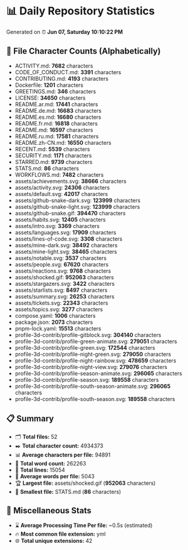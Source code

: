 # 📊 Daily Repository Statistics
Generated on ⏰ **Jun 07, Saturday 10:10:22 PM**

## 📂 File Character Counts (Alphabetically)
- ACTIVITY.md: **7682** characters
- CODE_OF_CONDUCT.md: **3391** characters
- CONTRIBUTING.md: **4193** characters
- Dockerfile: **1201** characters
- GREETINGS.md: **346** characters
- LICENSE: **34650** characters
- README.ar.md: **17441** characters
- README.de.md: **16683** characters
- README.es.md: **16680** characters
- README.fr.md: **16818** characters
- README.md: **16597** characters
- README.ru.md: **17581** characters
- README.zh-CN.md: **16550** characters
- RECENT.md: **5539** characters
- SECURITY.md: **1171** characters
- STARRED.md: **9739** characters
- STATS.md: **86** characters
- WORKFLOWS.md: **7482** characters
- assets/achievements.svg: **38666** characters
- assets/activity.svg: **24306** characters
- assets/default.svg: **42017** characters
- assets/github-snake-dark.svg: **123999** characters
- assets/github-snake-light.svg: **123999** characters
- assets/github-snake.gif: **394470** characters
- assets/habits.svg: **12405** characters
- assets/intro.svg: **3369** characters
- assets/languages.svg: **17909** characters
- assets/lines-of-code.svg: **3308** characters
- assets/mine-dark.svg: **38492** characters
- assets/mine-light.svg: **38465** characters
- assets/notable.svg: **3537** characters
- assets/people.svg: **67620** characters
- assets/reactions.svg: **9768** characters
- assets/shocked.gif: **952063** characters
- assets/stargazers.svg: **3422** characters
- assets/starlists.svg: **8497** characters
- assets/summary.svg: **26253** characters
- assets/tickets.svg: **22343** characters
- assets/topics.svg: **3277** characters
- compose.yaml: **1006** characters
- package.json: **2073** characters
- pnpm-lock.yaml: **15513** characters
- profile-3d-contrib/profile-gitblock.svg: **304140** characters
- profile-3d-contrib/profile-green-animate.svg: **279051** characters
- profile-3d-contrib/profile-green.svg: **172544** characters
- profile-3d-contrib/profile-night-green.svg: **279050** characters
- profile-3d-contrib/profile-night-rainbow.svg: **478659** characters
- profile-3d-contrib/profile-night-view.svg: **279076** characters
- profile-3d-contrib/profile-season-animate.svg: **296065** characters
- profile-3d-contrib/profile-season.svg: **189558** characters
- profile-3d-contrib/profile-south-season-animate.svg: **296065** characters
- profile-3d-contrib/profile-south-season.svg: **189558** characters

## 📋 Summary
- 🗂️ **Total files:** 52
- ✒️ **Total character count:** 4934373
- 📊 **Average characters per file:** 94891
- 📝 **Total word count:** 262263
- 🧾 **Total lines:** 15054
- 📐 **Average words per file:** 5043
- 🏆 **Largest file:** assets/shocked.gif (**952063** characters)
- 🥉 **Smallest file:** STATS.md (**86** characters)

## 🌟 Miscellaneous Stats
- ⌛ **Average Processing Time Per file:** ~0.5s (estimated)
- 🔥 **Most common file extension:** yml
- 🌐 **Total unique extensions:** 42
